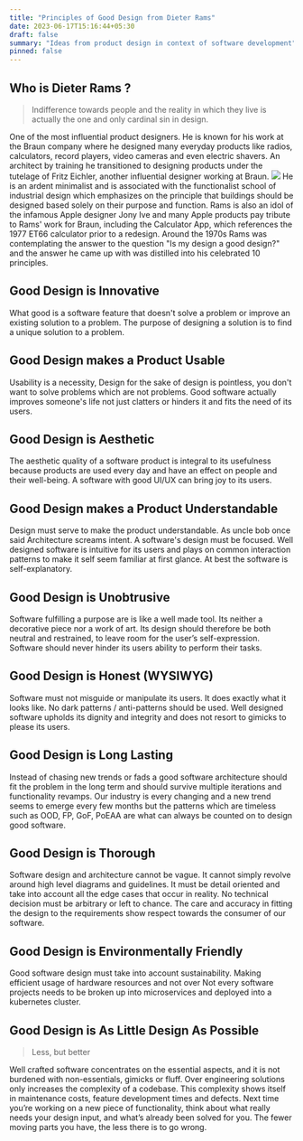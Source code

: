 ```yaml
---
title: "Principles of Good Design from Dieter Rams"
date: 2023-06-17T15:16:44+05:30
draft: false
summary: "Ideas from product design in context of software development"
pinned: false
---
```


## Who is Dieter Rams ?

> Indifference towards people and the reality in which they live is actually the one and only cardinal sin in design.

One of the most influential product designers. He is known for his work at the Braun company where he designed many everyday products like radios, calculators, record players, video cameras and even electric shavers. An architect by training he transitioned to designing products under the tutelage of  Fritz Eichler, another influential designer working at Braun. 
![](/dieter-rams.jpg)
He is an ardent minimalist and is associated with the functionalist school of industrial design which emphasizes on the principle that buildings should be designed based solely on their purpose and function. Rams is also an idol of the infamous Apple designer Jony Ive and many Apple products pay tribute to Rams' work for Braun, including the Calculator App, which references the 1977 ET66 calculator  prior to a redesign. Around the 1970s Rams was contemplating the answer to the question "Is my design a good design?" and the answer he came up with was distilled into his celebrated 10 principles.

## Good Design is Innovative
What good is a software feature that doesn't solve a problem or improve an existing solution to a problem. The purpose of designing a solution is to find a unique solution to a problem.

## Good Design makes a Product Usable
Usability is a necessity, Design for the sake of design is pointless, you don't want to solve problems which are not problems. Good software actually improves someone's life not just clatters or hinders it and fits the need of its users.

## Good Design is Aesthetic
The aesthetic quality of a software product is integral to its usefulness because products are used every day and have an effect on 
people and their well-being. A software with good UI/UX can bring joy to its users. 

## Good Design makes a Product Understandable
Design must serve to make the product understandable. As uncle bob once said Architecture screams intent. A software's design must be focused. Well designed software is intuitive for its users and plays on common interaction patterns to make it self seem familiar at first glance. At best the software is self-explanatory.

## Good Design is Unobtrusive
Software fulfilling a purpose are is like a well made tool. Its neither a decorative piece nor a work of art. Its design should 
therefore be both neutral and restrained, to leave room for the user’s self-expression. Software should never hinder its users ability to perform their tasks.

## Good Design is Honest (WYSIWYG)
Software must not misguide or manipulate its users. It does exactly what it looks like. No dark patterns / anti-patterns should be used. Well designed software upholds its dignity and integrity and does not resort to gimicks to please its users.

## Good Design is Long Lasting
Instead of chasing new trends or fads a good software architecture should fit the problem in the long term and should survive multiple iterations and functionality revamps. Our industry is every changing and a new trend seems to emerge every few months but the patterns which are timeless such as OOD, FP, GoF, PoEAA are what can always be counted on to design good software.

## Good Design is Thorough 
Software design and architecture cannot be vague. It cannot simply revolve around high level diagrams and guidelines. It must be detail oriented and take into account all the edge cases that occur in reality. No technical decision must be arbitrary or left to chance. The care and accuracy in fitting the design to the requirements show respect towards the consumer of our software.

## Good Design is Environmentally Friendly
Good software design must take into account sustainability. Making efficient usage of hardware resources and not over
Not every software projects needs to be broken up into microservices and deployed into a kubernetes cluster. 

## Good Design is As Little Design As Possible
>Less, but better 

Well crafted software concentrates on the essential aspects, and it is not burdened with non-essentials, gimicks or fluff. Over engineering solutions only increases the complexity of a codebase. This complexity shows itself in maintenance costs, feature development times and defects. Next time you’re working on a new piece of functionality, think about what really needs your design input, and what’s already been solved for you. The fewer moving parts you have, the less there is to go wrong.


